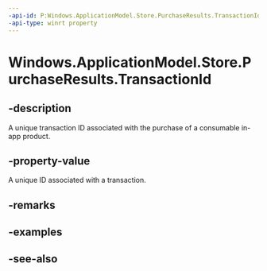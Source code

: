 ```yaml
---
-api-id: P:Windows.ApplicationModel.Store.PurchaseResults.TransactionId
-api-type: winrt property
---
```


<!-- Property syntax
public System.Guid TransactionId { get; }
-->

# Windows.ApplicationModel.Store.PurchaseResults.TransactionId

## -description
A unique transaction ID associated with the purchase of a consumable in-app product.

## -property-value
A unique ID associated with a transaction.

## -remarks

## -examples

## -see-also
